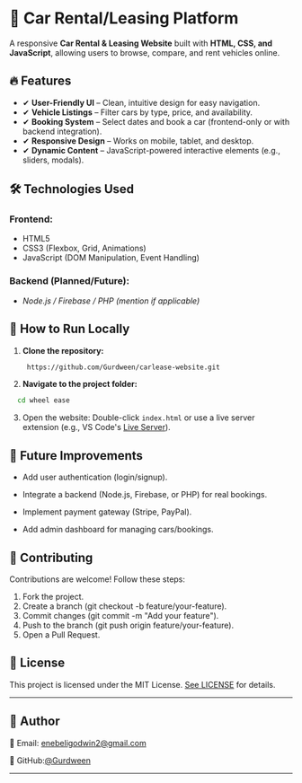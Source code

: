 # 🚗 Car Rental/Leasing Platform  

A responsive **Car Rental & Leasing Website** built with **HTML, CSS, and JavaScript**, allowing users to browse, compare, and rent vehicles online.  


## 🔥 Features  
- ✔ **User-Friendly UI** – Clean, intuitive design for easy navigation.  
- ✔ **Vehicle Listings** – Filter cars by type, price, and availability.  
- ✔ **Booking System** – Select dates and book a car (frontend-only or with backend integration).  
- ✔ **Responsive Design** – Works on mobile, tablet, and desktop.  
- ✔ **Dynamic Content** – JavaScript-powered interactive elements (e.g., sliders, modals).  

## 🛠 Technologies Used  
### Frontend:  
- HTML5  
- CSS3 (Flexbox, Grid, Animations)  
- JavaScript (DOM Manipulation, Event Handling)  

### Backend (Planned/Future):  
- *Node.js / Firebase / PHP (mention if applicable)*  

## 🚀 How to Run Locally  
1. **Clone the repository:**
   
   ```sh
    https://github.com/Gurdween/carlease-website.git
   
2. **Navigate to the project folder:**
   
 ```sh
   cd wheel ease
 ```

3. Open the website:
Double-click `index.html` or use a live server extension (e.g., VS Code's [Live Server](https://marketplace.visualstudio.com/items?itemName=ritwickdey.LiveServer)).

## 📌 Future Improvements
- Add user authentication (login/signup).

- Integrate a backend (Node.js, Firebase, or PHP) for real bookings.

- Implement payment gateway (Stripe, PayPal).

- Add admin dashboard for managing cars/bookings.

## 🤝 Contributing
Contributions are welcome! Follow these steps:
   
1. Fork the project.
2. Create a branch (git checkout -b feature/your-feature).
3. Commit changes (git commit -m "Add your feature").
4. Push to the branch (git push origin feature/your-feature).
5. Open a Pull Request.

## 📜 License
This project is licensed under the MIT License. [See LICENSE](https://./LICENSE) for details.

---

## 👤 Author

📧 Email: enebeligodwin2@gmail.com

🐙 GitHub:[@Gurdween](https://github.com/Gurdween)

---
